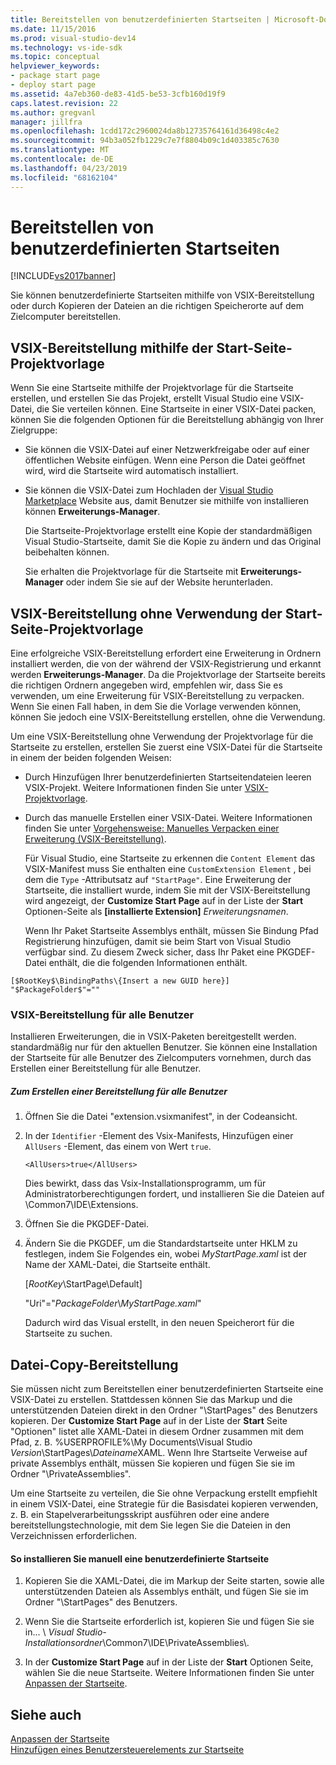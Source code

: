 ```yaml
---
title: Bereitstellen von benutzerdefinierten Startseiten | Microsoft-Dokumentation
ms.date: 11/15/2016
ms.prod: visual-studio-dev14
ms.technology: vs-ide-sdk
ms.topic: conceptual
helpviewer_keywords:
- package start page
- deploy start page
ms.assetid: 4a7eb360-de83-41d5-be53-3cfb160d19f9
caps.latest.revision: 22
ms.author: gregvanl
manager: jillfra
ms.openlocfilehash: 1cdd172c2960024da8b12735764161d36498c4e2
ms.sourcegitcommit: 94b3a052fb1229c7e7f8804b09c1d403385c7630
ms.translationtype: MT
ms.contentlocale: de-DE
ms.lasthandoff: 04/23/2019
ms.locfileid: "68162104"
---
```

# <a name="deploying-custom-start-pages"></a>Bereitstellen von benutzerdefinierten Startseiten
[!INCLUDE[vs2017banner](../includes/vs2017banner.md)]

Sie können benutzerdefinierte Startseiten mithilfe von VSIX-Bereitstellung oder durch Kopieren der Dateien an die richtigen Speicherorte auf dem Zielcomputer bereitstellen.  
  
## <a name="vsix-deployment-by-using-the-start-page-project-template"></a>VSIX-Bereitstellung mithilfe der Start-Seite-Projektvorlage  
 Wenn Sie eine Startseite mithilfe der Projektvorlage für die Startseite erstellen, und erstellen Sie das Projekt, erstellt Visual Studio eine VSIX-Datei, die Sie verteilen können. Eine Startseite in einer VSIX-Datei packen, können Sie die folgenden Optionen für die Bereitstellung abhängig von Ihrer Zielgruppe:  
  
- Sie können die VSIX-Datei auf einer Netzwerkfreigabe oder auf einer öffentlichen Website einfügen. Wenn eine Person die Datei geöffnet wird, wird die Startseite wird automatisch installiert.  
  
- Sie können die VSIX-Datei zum Hochladen der [Visual Studio Marketplace](https://marketplace.visualstudio.com/) Website aus, damit Benutzer sie mithilfe von installieren können **Erweiterungs-Manager**.  
  
  Die Startseite-Projektvorlage erstellt eine Kopie der standardmäßigen Visual Studio-Startseite, damit Sie die Kopie zu ändern und das Original beibehalten können.  
  
  Sie erhalten die Projektvorlage für die Startseite mit **Erweiterungs-Manager** oder indem Sie sie auf der Website herunterladen.  
  
## <a name="vsix-deployment-without-using-the-start-page-project-template"></a>VSIX-Bereitstellung ohne Verwendung der Start-Seite-Projektvorlage  
 Eine erfolgreiche VSIX-Bereitstellung erfordert eine Erweiterung in Ordnern installiert werden, die von der während der VSIX-Registrierung und erkannt werden **Erweiterungs-Manager**. Da die Projektvorlage der Startseite bereits die richtigen Ordnern angegeben wird, empfehlen wir, dass Sie es verwenden, um eine Erweiterung für VSIX-Bereitstellung zu verpacken. Wenn Sie einen Fall haben, in dem Sie die Vorlage verwenden können, können Sie jedoch eine VSIX-Bereitstellung erstellen, ohne die Verwendung.  
  
 Um eine VSIX-Bereitstellung ohne Verwendung der Projektvorlage für die Startseite zu erstellen, erstellen Sie zuerst eine VSIX-Datei für die Startseite in einem der beiden folgenden Weisen:  
  
- Durch Hinzufügen Ihrer benutzerdefinierten Startseitendateien leeren VSIX-Projekt. Weitere Informationen finden Sie unter [VSIX-Projektvorlage](../extensibility/vsix-project-template.md).  
  
- Durch das manuelle Erstellen einer VSIX-Datei. Weitere Informationen finden Sie unter [Vorgehensweise: Manuelles Verpacken einer Erweiterung (VSIX-Bereitstellung)](../misc/how-to-manually-package-an-extension-vsix-deployment.md).  
  
  Für Visual Studio, eine Startseite zu erkennen die `Content Element` das VSIX-Manifest muss Sie enthalten eine `CustomExtension Element` , bei dem die `Type` -Attributsatz auf `"StartPage"`. Eine Erweiterung der Startseite, die installiert wurde, indem Sie mit der VSIX-Bereitstellung wird angezeigt, der **Customize Start Page** auf in der Liste der **Start** Optionen-Seite als **[installierte Extension]** *Erweiterungsnamen*.  
  
  Wenn Ihr Paket Startseite Assemblys enthält, müssen Sie Bindung Pfad Registrierung hinzufügen, damit sie beim Start von Visual Studio verfügbar sind. Zu diesem Zweck sicher, dass Ihr Paket eine PKGDEF-Datei enthält, die die folgenden Informationen enthält.  
  
```  
[$RootKey$\BindingPaths\{Insert a new GUID here}]  
"$PackageFolder$"=""  
```  
  
### <a name="vsix-deployment-for-all-users"></a>VSIX-Bereitstellung für alle Benutzer  
 Installieren Erweiterungen, die in VSIX-Paketen bereitgestellt werden. standardmäßig nur für den aktuellen Benutzer. Sie können eine Installation der Startseite für alle Benutzer des Zielcomputers vornehmen, durch das Erstellen einer Bereitstellung für alle Benutzer.  
  
##### <a name="to-create-an-all-users-deployment"></a>Zum Erstellen einer Bereitstellung für alle Benutzer  
  
1. Öffnen Sie die Datei "extension.vsixmanifest", in der Codeansicht.  
  
2. In der `Identifier` -Element des Vsix-Manifests, Hinzufügen einer `AllUsers` -Element, das einem von Wert `true`.  
  
    ```  
    <AllUsers>true</AllUsers>  
    ```  
  
     Dies bewirkt, dass das Vsix-Installationsprogramm, um für Administratorberechtigungen fordert, und installieren Sie die Dateien auf \Common7\IDE\Extensions.  
  
3. Öffnen Sie die PKGDEF-Datei.  
  
4. Ändern Sie die PKGDEF, um die Standardstartseite unter HKLM zu festlegen, indem Sie Folgendes ein, wobei *MyStartPage.xaml* ist der Name der XAML-Datei, die Startseite enthält.  
  
     [$RootKey$\StartPage\Default]  
  
     "Uri"="$PackageFolder$\\*MyStartPage.xaml*"  
  
     Dadurch wird das Visual erstellt, in den neuen Speicherort für die Startseite zu suchen.  
  
## <a name="file-copy-deployment"></a>Datei-Copy-Bereitstellung  
 Sie müssen nicht zum Bereitstellen einer benutzerdefinierten Startseite eine VSIX-Datei zu erstellen. Stattdessen können Sie das Markup und die unterstützenden Dateien direkt in den Ordner "\StartPages\" des Benutzers kopieren. Der **Customize Start Page** auf in der Liste der **Start** Seite "Optionen" listet alle XAML-Datei in diesem Ordner zusammen mit dem Pfad, z. B. %USERPROFILE%\My Documents\Visual Studio  *Version*\StartPages\\*Dateiname*XAML. Wenn Ihre Startseite Verweise auf private Assemblys enthält, müssen Sie kopieren und fügen Sie sie im Ordner "\PrivateAssemblies\".  
  
 Um eine Startseite zu verteilen, die Sie ohne Verpackung erstellt empfiehlt in einem VSIX-Datei, eine Strategie für die Basisdatei kopieren verwenden, z. B. ein Stapelverarbeitungsskript ausführen oder eine andere bereitstellungstechnologie, mit dem Sie legen Sie die Dateien in den Verzeichnissen erforderlichen.  
  
#### <a name="to-manually-install-a-custom-start-page"></a>So installieren Sie manuell eine benutzerdefinierte Startseite  
  
1. Kopieren Sie die XAML-Datei, die im Markup der Seite starten, sowie alle unterstützenden Dateien als Assemblys enthält, und fügen Sie sie im Ordner "\StartPages\" des Benutzers.  
  
2. Wenn Sie die Startseite erforderlich ist, kopieren Sie und fügen Sie sie in... \\ *Visual Studio-Installationsordner*\Common7\IDE\PrivateAssemblies\\.  
  
3. In der **Customize Start Page** auf in der Liste der **Start** Optionen Seite, wählen Sie die neue Startseite. Weitere Informationen finden Sie unter [Anpassen der Startseite](../ide/customizing-the-start-page-for-visual-studio.md).  
  
## <a name="see-also"></a>Siehe auch  
 [Anpassen der Startseite](../ide/customizing-the-start-page-for-visual-studio.md)   
 [Hinzufügen eines Benutzersteuerelements zur Startseite](../extensibility/adding-user-control-to-the-start-page.md)
